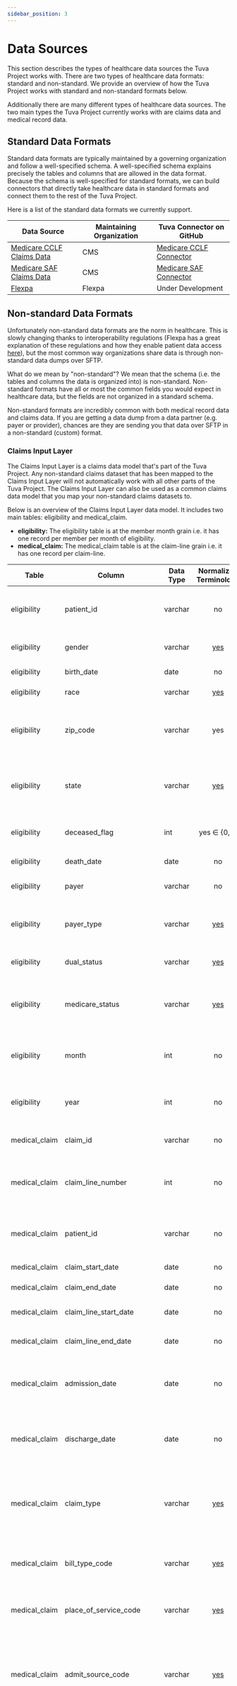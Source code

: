 ```yaml
---
sidebar_position: 3
---
```


# Data Sources

This section describes the types of healthcare data sources the Tuva Project works with.  There are two types of healthcare data formats: standard and non-standard.  We provide an overview of how the Tuva Project works with standard and non-standard formats below.

Additionally there are many different types of healthcare data sources.  The two main types the Tuva Project currently works with are claims data and medical record data.

## Standard Data Formats

Standard data formats are typically maintained by a governing organization and follow a well-specified schema.  A well-specified schema explains precisely the tables and columns that are allowed in the data format.  Because the schema is well-specified for standard formats, we can build connectors that directly take healthcare data in standard formats and connect them to the rest of the Tuva Project.

Here is a list of the standard data formats we currently support.

| Data Source | Maintaining Organization | Tuva Connector on GitHub |
| --- | --- | --- |
| [Medicare CCLF Claims Data](https://www.cms.gov/files/document/cclf-file-data-elements-resource.pdf) | CMS | [Medicare CCLF Connector](https://github.com/tuva-health/medicare_cclf_connector) |
| [Medicare SAF Claims Data](https://www.cms.gov/Research-Statistics-Data-and-Systems/Files-for-Order/LimitedDataSets/StandardAnalyticalFiles) | CMS | [Medicare SAF Connector](https://github.com/tuva-health/medicare_saf_connector) |
| [Flexpa](https://www.flexpa.com/docs) | Flexpa | Under Development |

## Non-standard Data Formats

Unfortunately non-standard data formats are the norm in healthcare.  This is slowly changing thanks to interoperability regulations (Flexpa has a great explanation of these regulations and how they enable patient data access [here](https://www.flexpa.com/docs/guides/patient-access)), but the most common way organizations share data is through non-standard data dumps over SFTP.

What do we mean by "non-standard"?  We mean that the schema (i.e. the tables and columns the data is organized into) is non-standard.  Non-standard formats have all or most the common fields you would expect in healthcare data, but the fields are not organized in a standard schema.

Non-standard formats are incredibly common with both medical record data and claims data.  If you are getting a data dump from a data partner (e.g. payer or provider), chances are they are sending you that data over SFTP in a non-standard (custom) format.

### Claims Input Layer

The Claims Input Layer is a claims data model that's part of the Tuva Project.  Any non-standard claims dataset that has been mapped to the Claims Input Layer will not automatically work with all other parts of the Tuva Project.  The Claims Input Layer can also be used as a common claims data model that you map your non-standard claims datasets to.

Below is an overview of the Claims Input Layer data model.  It includes two main tables: eligibility and medical_claim.  

- **eligibility:** The eligibility table is at the member month grain i.e. it has one record per member per month of eligibility.  
- **medical_claim:** The medical_claim table is at the claim-line grain i.e. it has one record per claim-line.

| Table | Column | Data Type | Normalized Terminology | Description |
| --- | --- | --- | :---: | --- |
| eligibility | patient_id | varchar | no | Unique identifier for each member or patient |
| eligibility | gender | varchar | [yes](https://github.com/tuva-health/terminology/blob/main/terminology/gender.csv) | Biological sex of the patient |
| eligibility | birth_date | date | no | Birthdate of the patient |
| eligibility | race | varchar | [yes](https://github.com/tuva-health/terminology/blob/main/terminology/race.csv) | Race of the patient |
| eligibility | zip_code | varchar | yes | Zip code the patient lives in (most recent known address) |
| eligibility | state | varchar | [yes](https://github.com/tuva-health/terminology/blob/main/terminology/state.csv) | State the patient lives in (most recent known address) |
| eligibility | deceased_flag | int | yes ∈ {0,1} | Indicates whether the patient has died |
| eligibility | death_date | date | no | Date the patient died |
| eligibility | payer | varchar | no | Primary payer for the patient |
| eligibility | payer_type | varchar | [yes](https://github.com/tuva-health/terminology/blob/main/terminology/payer_type.csv) | Type of payer the patient's primary payer is |
| eligibility | dual_status | varchar | [yes](https://github.com/tuva-health/terminology/blob/main/terminology/medicare_dual_eligibility.csv) | Whether the patient is a dual eligible |
| eligibility | medicare_status | varchar | [yes](https://github.com/tuva-health/terminology/blob/main/terminology/medicare_status_code.csv) | Indicates how the patient became eligible for Medicare |
| eligibility | month | int | no | Indicates the month of eligibility for the given patient |
| eligibility | year | int | no | Indicates the year of eligibility for the given patient |
| medical_claim | claim_id | varchar | no | Unique Identifier for each claim |
| medical_claim | claim_line_number | int | no | Indicates the line number for the particular line of the claim |
| medical_claim | patient_id | varchar | no | Unique identifier for each member or patient |
| medical_claim | claim_start_date | date | no | Start date for the claim |
| medical_claim | claim_end_date | date | no | End date for the claim |
| medical_claim | claim_line_start_date | date | no | Start date for the claim line |
| medical_claim | claim_line_end_date | date | no | End date for the claim line |
| medical_claim | admission_date | date | no | Admission date for the claim (typically inpatient claims only) |
| medical_claim | discharge_date | date | no | Discharge date for the claim (typically inpatient claims only) |
| medical_claim | claim_type | varchar | [yes](https://github.com/tuva-health/terminology/blob/main/terminology/claim_type.csv) | Indicates whether the claim is professional (CMS-1500) or institutional (UB-04) |
| medical_claim | bill_type_code | varchar | [yes](https://github.com/tuva-health/terminology/blob/main/terminology/bill_type.csv) | Bill type code for the claim (institutional claims only) |
| medical_claim | place_of_service_code | varchar | [yes](https://github.com/tuva-health/terminology/blob/main/terminology/place_of_service.csv) | Place of service for the claim (professional claims only) |
| medical_claim | admit_source_code | varchar | [yes](https://github.com/tuva-health/terminology/blob/main/terminology/admit_source.csv) | Indicates where the patient was before the healthcare encounter (typically inpatient claims only) |
| medical_claim | admit_type_code | varchar | [yes](https://github.com/tuva-health/terminology/blob/main/terminology/admit_type.csv) | Indicates the type of admission (typically inpatient claims only) |
| medical_claim | discharge_disposition_code | varchar | [yes](https://github.com/tuva-health/terminology/blob/main/terminology/discharge_disposition.csv) | Indicates the type of setting the patient was discharged to (typically inpatient claims only) |
| medical_claim | ms_drg | varchar | [yes](https://github.com/tuva-health/terminology/blob/main/terminology/ms_drg.csv) | MS-DRG for the claim (typically inpatient claims only) |
| medical_claim | revenue_center_code | varchar | [yes](https://github.com/tuva-health/terminology/blob/main/terminology/revenue_center_code.csv) | Revenue center code for the claim line (institutional only and typically multiple codes per claim) |
| medical_claim | service_unit_quantity | int | no | The number of units for the particular revenue center code | 
| medical_claim | hcpcs_code | varchar | [yes](https://github.com/tuva-health/terminology/blob/main/terminology/hcpcs_level_2.csv) | HCPCS level 1 or level 2 code for the claim line |
| medical_claim | hcpcs_modifier_1 | varchar | yes | 1st modifier for HCPCS code |
| medical_claim | hcpcs_modifier_2 | varchar | yes | 2nd modifier for HCPCS code |
| medical_claim | hcpcs_modifier_3 | varchar | yes | 3rd modifier for HCPCS code |
| medical_claim | hcpcs_modifier_4 | varchar | yes | 4th modifier for HCPCS code |
| medical_claim | hcpcs_modifier_5 | varchar | yes | 5th modifier for HCPCS code |
| medical_claim | billing_npi | varchar | yes | Billing NPI for the claim (typically represents organization billing the claim) |
| medical_claim | rendering_npi | varchar | yes | Rendering NPI for the claim (typically represents the physician or entity providing services) |
| medical_claim | facility_npi | varchar | yes | Facility NPI for the claim (typically represents the facility where services were performed) |
| medical_claim | paid_date | date | no | The date the claim was paid |
| medical_claim | paid_amount | float | no | The total amount paid on the claim by the insurer |
| medical_claim | charge_amount | float | no | The total amount charged on the claim by the provider |
| medical_claim | adjustment_type_code | varchar | yes | Indicates whether the claim is original, adjusted, or final |
| medical_claim | diagnosis_code_1 | varchar | [yes](https://github.com/tuva-health/terminology/blob/main/terminology/icd_10_cm.csv) | 1st ICD (9 or 10) CM diagnosis code on the claim |
| medical_claim | diagnosis_code_2 | varchar | [yes](https://github.com/tuva-health/terminology/blob/main/terminology/icd_10_cm.csv) | 2nd ICD (9 or 10) CM diagnosis code on the claim |
| medical_claim | diagnosis_code_3 | varchar | [yes](https://github.com/tuva-health/terminology/blob/main/terminology/icd_10_cm.csv) | 3rd ICD (9 or 10) CM diagnosis code on the claim |
| medical_claim | diagnosis_code_4 | varchar | [yes](https://github.com/tuva-health/terminology/blob/main/terminology/icd_10_cm.csv) | 4th ICD (9 or 10) CM diagnosis code on the claim |
| medical_claim | diagnosis_code_5 | varchar | [yes](https://github.com/tuva-health/terminology/blob/main/terminology/icd_10_cm.csv) | 5th ICD (9 or 10) CM diagnosis code on the claim |
| medical_claim | diagnosis_code_6 | varchar | [yes](https://github.com/tuva-health/terminology/blob/main/terminology/icd_10_cm.csv) | 6th ICD (9 or 10) CM diagnosis code on the claim |
| medical_claim | diagnosis_code_7 | varchar | [yes](https://github.com/tuva-health/terminology/blob/main/terminology/icd_10_cm.csv) | 7th ICD (9 or 10) CM diagnosis code on the claim |
| medical_claim | diagnosis_code_8 | varchar | [yes](https://github.com/tuva-health/terminology/blob/main/terminology/icd_10_cm.csv) | 8th ICD (9 or 10) CM diagnosis code on the claim |
| medical_claim | diagnosis_code_9 | varchar | [yes](https://github.com/tuva-health/terminology/blob/main/terminology/icd_10_cm.csv) | 9th ICD (9 or 10) CM diagnosis code on the claim |
| medical_claim | diagnosis_code_10 | varchar | [yes](https://github.com/tuva-health/terminology/blob/main/terminology/icd_10_cm.csv) | 10th ICD (9 or 10) CM diagnosis code on the claim |
| medical_claim | diagnosis_code_11 | varchar | [yes](https://github.com/tuva-health/terminology/blob/main/terminology/icd_10_cm.csv) | 11th ICD (9 or 10) CM diagnosis code on the claim |
| medical_claim | diagnosis_code_12 | varchar | [yes](https://github.com/tuva-health/terminology/blob/main/terminology/icd_10_cm.csv) | 12th ICD (9 or 10) CM diagnosis code on the claim |
| medical_claim | diagnosis_code_13 | varchar | [yes](https://github.com/tuva-health/terminology/blob/main/terminology/icd_10_cm.csv) | 13th ICD (9 or 10) CM diagnosis code on the claim |
| medical_claim | diagnosis_code_14 | varchar | [yes](https://github.com/tuva-health/terminology/blob/main/terminology/icd_10_cm.csv) | 14th ICD (9 or 10) CM diagnosis code on the claim |
| medical_claim | diagnosis_code_15 | varchar | [yes](https://github.com/tuva-health/terminology/blob/main/terminology/icd_10_cm.csv) | 15th ICD (9 or 10) CM diagnosis code on the claim |
| medical_claim | diagnosis_code_16 | varchar | [yes](https://github.com/tuva-health/terminology/blob/main/terminology/icd_10_cm.csv) | 16th ICD (9 or 10) CM diagnosis code on the claim |
| medical_claim | diagnosis_code_17 | varchar | [yes](https://github.com/tuva-health/terminology/blob/main/terminology/icd_10_cm.csv) | 17th ICD (9 or 10) CM diagnosis code on the claim |
| medical_claim | diagnosis_code_18 | varchar | [yes](https://github.com/tuva-health/terminology/blob/main/terminology/icd_10_cm.csv) | 18th ICD (9 or 10) CM diagnosis code on the claim |
| medical_claim | diagnosis_code_19 | varchar | [yes](https://github.com/tuva-health/terminology/blob/main/terminology/icd_10_cm.csv) | 19th ICD (9 or 10) CM diagnosis code on the claim |
| medical_claim | diagnosis_code_20 | varchar | [yes](https://github.com/tuva-health/terminology/blob/main/terminology/icd_10_cm.csv) | 20th ICD (9 or 10) CM diagnosis code on the claim |
| medical_claim | diagnosis_code_21 | varchar | [yes](https://github.com/tuva-health/terminology/blob/main/terminology/icd_10_cm.csv) | 21st ICD (9 or 10) CM diagnosis code on the claim |
| medical_claim | diagnosis_code_22 | varchar | [yes](https://github.com/tuva-health/terminology/blob/main/terminology/icd_10_cm.csv) | 22nd ICD (9 or 10) CM diagnosis code on the claim |
| medical_claim | diagnosis_code_23 | varchar | [yes](https://github.com/tuva-health/terminology/blob/main/terminology/icd_10_cm.csv) | 23rd ICD (9 or 10) CM diagnosis code on the claim |
| medical_claim | diagnosis_code_24 | varchar | [yes](https://github.com/tuva-health/terminology/blob/main/terminology/icd_10_cm.csv) | 24th ICD (9 or 10) CM diagnosis code on the claim |
| medical_claim | diagnosis_code_25 | varchar | [yes](https://github.com/tuva-health/terminology/blob/main/terminology/icd_10_cm.csv) | 25th ICD (9 or 10) CM diagnosis code on the claim |
| medical_claim | diagnosis_poa_1 | varchar | [yes](https://github.com/tuva-health/terminology/blob/main/terminology/present_on_admission.csv) | Present on admission code for the 1st diagnosis on the claim |
| medical_claim | diagnosis_poa_2 | varchar | [yes](https://github.com/tuva-health/terminology/blob/main/terminology/present_on_admission.csv) | Present on admission code for the 2nd diagnosis on the claim |
| medical_claim | diagnosis_poa_3 | varchar | [yes](https://github.com/tuva-health/terminology/blob/main/terminology/present_on_admission.csv) | Present on admission code for the 3rd diagnosis on the claim |
| medical_claim | diagnosis_poa_4 | varchar | [yes](https://github.com/tuva-health/terminology/blob/main/terminology/present_on_admission.csv) | Present on admission code for the 4th diagnosis on the claim |
| medical_claim | diagnosis_poa_5 | varchar | [yes](https://github.com/tuva-health/terminology/blob/main/terminology/present_on_admission.csv) | Present on admission code for the 5th diagnosis on the claim |
| medical_claim | diagnosis_poa_6 | varchar | [yes](https://github.com/tuva-health/terminology/blob/main/terminology/present_on_admission.csv) | Present on admission code for the 6th diagnosis on the claim |
| medical_claim | diagnosis_poa_7 | varchar | [yes](https://github.com/tuva-health/terminology/blob/main/terminology/present_on_admission.csv) | Present on admission code for the 7th diagnosis on the claim |
| medical_claim | diagnosis_poa_8 | varchar | [yes](https://github.com/tuva-health/terminology/blob/main/terminology/present_on_admission.csv) | Present on admission code for the 8th diagnosis on the claim |
| medical_claim | diagnosis_poa_9 | varchar | [yes](https://github.com/tuva-health/terminology/blob/main/terminology/present_on_admission.csv) | Present on admission code for the 9th diagnosis on the claim |
| medical_claim | diagnosis_poa_10 | varchar | [yes](https://github.com/tuva-health/terminology/blob/main/terminology/present_on_admission.csv) | Present on admission code for the 10th diagnosis on the claim |
| medical_claim | diagnosis_poa_11 | varchar | [yes](https://github.com/tuva-health/terminology/blob/main/terminology/present_on_admission.csv) | Present on admission code for the 11th diagnosis on the claim |
| medical_claim | diagnosis_poa_12 | varchar | [yes](https://github.com/tuva-health/terminology/blob/main/terminology/present_on_admission.csv) | Present on admission code for the 12th diagnosis on the claim |
| medical_claim | diagnosis_poa_13 | varchar | [yes](https://github.com/tuva-health/terminology/blob/main/terminology/present_on_admission.csv) | Present on admission code for the 13th diagnosis on the claim |
| medical_claim | diagnosis_poa_14 | varchar | [yes](https://github.com/tuva-health/terminology/blob/main/terminology/present_on_admission.csv) | Present on admission code for the 14th diagnosis on the claim |
| medical_claim | diagnosis_poa_15 | varchar | [yes](https://github.com/tuva-health/terminology/blob/main/terminology/present_on_admission.csv) | Present on admission code for the 15th diagnosis on the claim |
| medical_claim | diagnosis_poa_16 | varchar | [yes](https://github.com/tuva-health/terminology/blob/main/terminology/present_on_admission.csv) | Present on admission code for the 16th diagnosis on the claim |
| medical_claim | diagnosis_poa_17 | varchar | [yes](https://github.com/tuva-health/terminology/blob/main/terminology/present_on_admission.csv) | Present on admission code for the 17th diagnosis on the claim |
| medical_claim | diagnosis_poa_18 | varchar | [yes](https://github.com/tuva-health/terminology/blob/main/terminology/present_on_admission.csv) | Present on admission code for the 18th diagnosis on the claim |
| medical_claim | diagnosis_poa_19 | varchar | [yes](https://github.com/tuva-health/terminology/blob/main/terminology/present_on_admission.csv) | Present on admission code for the 19th diagnosis on the claim |
| medical_claim | diagnosis_poa_20 | varchar | [yes](https://github.com/tuva-health/terminology/blob/main/terminology/present_on_admission.csv) | Present on admission code for the 20th diagnosis on the claim |
| medical_claim | diagnosis_poa_21 | varchar | [yes](https://github.com/tuva-health/terminology/blob/main/terminology/present_on_admission.csv) | Present on admission code for the 21st diagnosis on the claim |
| medical_claim | diagnosis_poa_22 | varchar | [yes](https://github.com/tuva-health/terminology/blob/main/terminology/present_on_admission.csv) | Present on admission code for the 22nd diagnosis on the claim |
| medical_claim | diagnosis_poa_23 | varchar | [yes](https://github.com/tuva-health/terminology/blob/main/terminology/present_on_admission.csv) | Present on admission code for the 23rd diagnosis on the claim |
| medical_claim | diagnosis_poa_24 | varchar | [yes](https://github.com/tuva-health/terminology/blob/main/terminology/present_on_admission.csv) | Present on admission code for the 24th diagnosis on the claim |
| medical_claim | diagnosis_poa_25 | varchar | [yes](https://github.com/tuva-health/terminology/blob/main/terminology/present_on_admission.csv) | Present on admission code for the 25th diagnosis on the claim |
| medical_claim | diagnosis_code_type | varchar | [yes](https://github.com/tuva-health/terminology/blob/main/terminology/code_type.csv) | Indicates the type of diagnosis code (e.g. ICD-10-CM) |
| medical_claim | procedure_code_type | varchar | [yes](https://github.com/tuva-health/terminology/blob/main/terminology/code_type.csv) | Indicates the type of procedure code (e.g. ICD-10-PCS) |
| medical_claim | procedure_code_1 | varchar | [yes](https://github.com/tuva-health/terminology/blob/main/terminology/icd_10_pcs.csv) | 1st ICD (9 or 10) procedure code on the claim |
| medical_claim | procedure_code_2 | varchar | [yes](https://github.com/tuva-health/terminology/blob/main/terminology/icd_10_pcs.csv) | 2nd ICD (9 or 10) procedure code on the claim |
| medical_claim | procedure_code_3 | varchar | [yes](https://github.com/tuva-health/terminology/blob/main/terminology/icd_10_pcs.csv) | 3rd ICD (9 or 10) procedure code on the claim |
| medical_claim | procedure_code_4 | varchar | [yes](https://github.com/tuva-health/terminology/blob/main/terminology/icd_10_pcs.csv) | 4th ICD (9 or 10) procedure code on the claim |
| medical_claim | procedure_code_5 | varchar | [yes](https://github.com/tuva-health/terminology/blob/main/terminology/icd_10_pcs.csv) | 5th ICD (9 or 10) procedure code on the claim |
| medical_claim | procedure_code_6 | varchar | [yes](https://github.com/tuva-health/terminology/blob/main/terminology/icd_10_pcs.csv) | 6th ICD (9 or 10) procedure code on the claim |
| medical_claim | procedure_code_7 | varchar | [yes](https://github.com/tuva-health/terminology/blob/main/terminology/icd_10_pcs.csv) | 7th ICD (9 or 10) procedure code on the claim |
| medical_claim | procedure_code_8 | varchar | [yes](https://github.com/tuva-health/terminology/blob/main/terminology/icd_10_pcs.csv) | 8th ICD (9 or 10) procedure code on the claim |
| medical_claim | procedure_code_9 | varchar | [yes](https://github.com/tuva-health/terminology/blob/main/terminology/icd_10_pcs.csv) | 9th ICD (9 or 10) procedure code on the claim |
| medical_claim | procedure_code_10 | varchar | [yes](https://github.com/tuva-health/terminology/blob/main/terminology/icd_10_pcs.csv) | 10th ICD (9 or 10) procedure code on the claim |
| medical_claim | procedure_code_11 | varchar | [yes](https://github.com/tuva-health/terminology/blob/main/terminology/icd_10_pcs.csv) | 11th ICD (9 or 10) procedure code on the claim |
| medical_claim | procedure_code_12 | varchar | [yes](https://github.com/tuva-health/terminology/blob/main/terminology/icd_10_pcs.csv) | 12th ICD (9 or 10) procedure code on the claim |
| medical_claim | procedure_code_13 | varchar | [yes](https://github.com/tuva-health/terminology/blob/main/terminology/icd_10_pcs.csv) | 13th ICD (9 or 10) procedure code on the claim |
| medical_claim | procedure_code_14 | varchar | [yes](https://github.com/tuva-health/terminology/blob/main/terminology/icd_10_pcs.csv) | 14th ICD (9 or 10) procedure code on the claim |
| medical_claim | procedure_code_15 | varchar | [yes](https://github.com/tuva-health/terminology/blob/main/terminology/icd_10_pcs.csv) | 15th ICD (9 or 10) procedure code on the claim |
| medical_claim | procedure_code_16 | varchar | [yes](https://github.com/tuva-health/terminology/blob/main/terminology/icd_10_pcs.csv) | 16th ICD (9 or 10) procedure code on the claim |
| medical_claim | procedure_code_17 | varchar | [yes](https://github.com/tuva-health/terminology/blob/main/terminology/icd_10_pcs.csv) | 17th ICD (9 or 10) procedure code on the claim |
| medical_claim | procedure_code_18 | varchar | [yes](https://github.com/tuva-health/terminology/blob/main/terminology/icd_10_pcs.csv) | 18th ICD (9 or 10) procedure code on the claim |
| medical_claim | procedure_code_19 | varchar | [yes](https://github.com/tuva-health/terminology/blob/main/terminology/icd_10_pcs.csv) | 19th ICD (9 or 10) procedure code on the claim |
| medical_claim | procedure_code_20 | varchar | [yes](https://github.com/tuva-health/terminology/blob/main/terminology/icd_10_pcs.csv) | 20th ICD (9 or 10) procedure code on the claim |
| medical_claim | procedure_code_21 | varchar | [yes](https://github.com/tuva-health/terminology/blob/main/terminology/icd_10_pcs.csv) | 21st ICD (9 or 10) procedure code on the claim |
| medical_claim | procedure_code_22 | varchar | [yes](https://github.com/tuva-health/terminology/blob/main/terminology/icd_10_pcs.csv) | 22nd ICD (9 or 10) procedure code on the claim |
| medical_claim | procedure_code_23 | varchar | [yes](https://github.com/tuva-health/terminology/blob/main/terminology/icd_10_pcs.csv) | 23rd ICD (9 or 10) procedure code on the claim |
| medical_claim | procedure_code_24 | varchar | [yes](https://github.com/tuva-health/terminology/blob/main/terminology/icd_10_pcs.csv) | 24th ICD (9 or 10) procedure code on the claim |
| medical_claim | procedure_code_25 | varchar | [yes](https://github.com/tuva-health/terminology/blob/main/terminology/icd_10_pcs.csv) | 25th ICD (9 or 10) procedure code on the claim |
| medical_claim | procedure_date_1 | date | no | Date of the 1st procedure on the claim |
| medical_claim | procedure_date_2 | date | no | Date of the 2nd procedure on the claim |
| medical_claim | procedure_date_3 | date | no | Date of the 3rd procedure on the claim |
| medical_claim | procedure_date_4 | date | no | Date of the 4th procedure on the claim |
| medical_claim | procedure_date_5 | date | no | Date of the 5th procedure on the claim |
| medical_claim | procedure_date_6 | date | no | Date of the 6th procedure on the claim |
| medical_claim | procedure_date_7 | date | no | Date of the 7th procedure on the claim |
| medical_claim | procedure_date_8 | date | no | Date of the 8th procedure on the claim |
| medical_claim | procedure_date_9 | date | no | Date of the 9th procedure on the claim |
| medical_claim | procedure_date_10 | date | no | Date of the 10th procedure on the claim |
| medical_claim | procedure_date_11 | date | no | Date of the 11th procedure on the claim |
| medical_claim | procedure_date_12 | date | no | Date of the 12th procedure on the claim |
| medical_claim | procedure_date_13 | date | no | Date of the 13th procedure on the claim |
| medical_claim | procedure_date_14 | date | no | Date of the 14th procedure on the claim |
| medical_claim | procedure_date_15 | date | no | Date of the 15th procedure on the claim |
| medical_claim | procedure_date_16 | date | no | Date of the 16th procedure on the claim |
| medical_claim | procedure_date_17 | date | no | Date of the 17th procedure on the claim |
| medical_claim | procedure_date_18 | date | no | Date of the 18th procedure on the claim |
| medical_claim | procedure_date_19 | date | no | Date of the 19th procedure on the claim |
| medical_claim | procedure_date_20 | date | no | Date of the 20th procedure on the claim |
| medical_claim | procedure_date_21 | date | no | Date of the 21st procedure on the claim |
| medical_claim | procedure_date_22 | date | no | Date of the 22nd procedure on the claim |
| medical_claim | procedure_date_23 | date | no | Date of the 23rd procedure on the claim |
| medical_claim | procedure_date_24 | date | no | Date of the 24th procedure on the claim |
| medical_claim | procedure_date_25 | date | no | Date of the 25th procedure on the claim |
